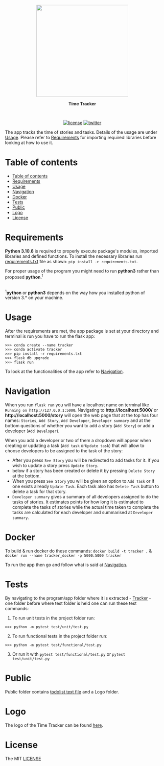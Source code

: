 
<p align=center>
  <img height="300px" src="https://github.com/aurimas13/Tracker/blob/main/public/logo/time_tracker.png"/>
</p>

<p align="center" > <b> Time Tracker </b> </p>
<br>
<p align=center>
  <a href="https://github.com/aurimas13/Tracker/blob/main/LICENSE"><img alt="license" src="https://img.shields.io/npm/l/express"></a>
  <a href="https://twitter.com/aurimasnausedas"><img alt="twitter" src="https://img.shields.io/twitter/follow/aurimasnausedas?style=social"/></a>
</p>

The app tracks the time of stories and tasks. Details of the usage are under [Usage](#usage).
Please refer to [Requirements](#requirements) for importing required libraries before looking at how to use it.

# Table of contents

[//]: # (- [Birthday Reminder App]&#40;#birthday-reminder-app&#41;)

- [Table of contents](#table-of-contents)
- [Requirements](#requirements)
- [Usage](#usage)
- [Navigation](#navigation)
- [Docker](#docker)
- [Tests](#tests)
- [Public](#public)
- [Logo](#photo)
- [License](#license)

# Requirements


[//]: # (`IMPORTANT NOTE:` To run the services you might need to use the virtual environment:)

[//]: # (```)

[//]: # (virtualenv my_env)

[//]: # (source my_env/bin/activate)

[//]: # (```)

**Python 3.10.6** is required to properly execute package's modules, imported libraries and defined functions. 
To install the necessary libraries run [requirements.txt](https://github.com/aurimas13/Tracker/blob/main/requirements.txt) file as shown: `pip install -r requirements.txt`.

For proper usage of the program you might need to run **python3** rather than proposed **python**.<sup>1</sup>


<br><sup>1</sup>**python** or **python3** depends on the way how you installed python of version 3.* on your machine. </br>

# Usage

After the requirements are met, the app package is set at your directory and terminal is run you have to run the flask app:
```
>>> conda create --name tracker 
>>> conda activate tracker 
>>> pip install -r requirements.txt
>>> flask db upgrade 
>>> flask run
```

To look at the functionalities of the app refer to [Navigation](#navigation).


# Navigation

When you run `flask run` you will have a localhost name on terminal like ` Running on http://127.0.0.1:5000`. 
Navigating to **http://localhost:5000/** or **http://localhost:5000/story** will open the web page that at the top has four names:
`Stories`, `Add Story`, `Add Developer`, `Developer summary` and at the bottom questions of whether you want to add a story (`Add Story`)
or add a developer (`Add Developer`).

When you add a developer or two of them a dropdown will appear when creating or updating a task (`Add task` or`Update task`) that will allow to choose developers to be assigned to the task of the story:

- After you press `See Story` you will be redirected to add tasks for it. If you wish to update a story press `Update Story`.
- below if a story has been created or delete it by pressing `Delete Story` at the bottom.
- When you press `See Story` you will be given an option to `Add Task` or if one exists already `Update Task`.
Each task also has `Delete Task` button to delete a task for that story.
- `Developer summary` gives a summary of all developers assigned to do the tasks of stories. 
It estimates points for how long it is estimated to complete the tasks of stories while the actual time taken to 
complete the tasks are calculated for each developer and summarised at `Developer summary`.

# Docker

To build & run docker do these commands: 
`docker build -t tracker .` & `docker run --name tracker_docker -p 5000:5000 tracker`

To run the app then go and follow what is said at [Navigation](#navigation).

# Tests

By navigating to the program/app folder where it is extracted - [Tracker](https://github.com/aurimas13/Tracker) - one folder before where test folder is held one can run these test commands:

1) To run unit tests in the project folder run:
```
>>> python -m pytest test/unit/test.py

```

2) To run functional tests in the project folder run:
```
>>> python -m pytest test/functional/test.py

```

3) Or run it with `pytest test/functional/test.py` or `pytest test/unit/test.py`

# Public

Public folder contains [todolist text file](https://github.com/aurimas13/Tracker/blob/main/public/todolist.txt) and a Logo folder.

[//]: # (- [task.pdf]&#40;https://github.com/aurimas13/BirthdayReminderApp/blob/main/Public/task.pdf&#41; - the problem for which this program was implemented.)

# Logo

The logo of the Time Tracker can be found [here](https://github.com/aurimas13/Tracker/blob/main/public/logo/time_tracker.png).

# License

The MIT [LICENSE](https://github.com/aurimas13/Tracker/blob/main/LICENSE)
